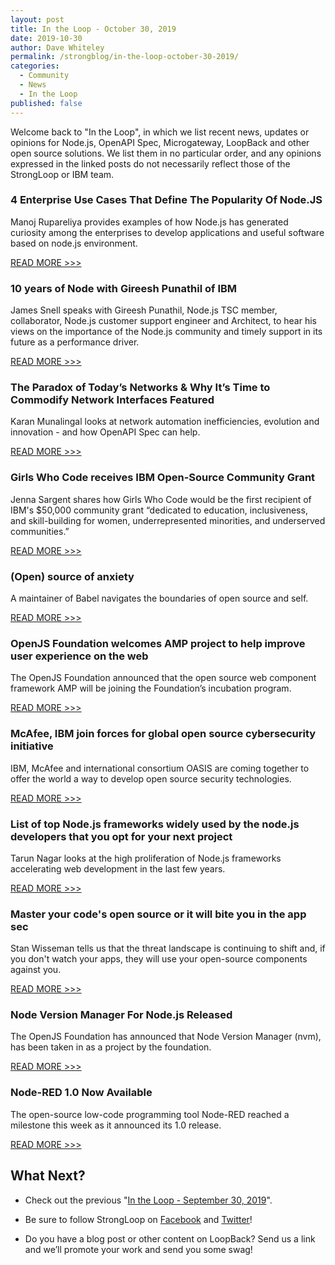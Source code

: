 ```yaml
---
layout: post
title: In the Loop - October 30, 2019
date: 2019-10-30
author: Dave Whiteley
permalink: /strongblog/in-the-loop-october-30-2019/
categories:
  - Community
  - News
  - In the Loop
published: false
---
```


Welcome back to "In the Loop", in which we list recent news, updates or opinions for Node.js, OpenAPI Spec, Microgateway, LoopBack and other open source solutions. We list them in no particular order, and any opinions expressed in the linked posts do not necessarily reflect those of the StrongLoop or IBM team.
<!--more-->

### 4 Enterprise Use Cases That Define The Popularity Of Node.JS

Manoj Rupareliya provides examples of how Node.js has generated curiosity among the enterprises to develop applications and useful software based on node.js environment.

[READ MORE >>>](https://www.promotionworld.com/articles/web-design/191021-4-enterprise-use-cases-define-popularity-nodejs)

### 10 years of Node with Gireesh Punathil of IBM

James Snell speaks with Gireesh Punathil, Node.js TSC member, collaborator, Node.js customer support engineer and Architect, to hear his views on the importance of the Node.js community and timely support in its future as a performance driver.

[READ MORE >>>](https://www.nearform.com/blog/10-years-of-node-with-gireesh-punathil-of-ibm/)

### The Paradox of Today’s Networks & Why It’s Time to Commodify Network Interfaces Featured 

Karan Munalingal looks at network automation inefficiencies, evolution and innovation - and how OpenAPI Spec can help.

[READ MORE >>>](https://www.thefastmode.com/expert-opinion/15592-the-paradox-of-today-s-networks-why-it-s-time-to-commodify-network-interfaces)

### Girls Who Code receives IBM Open-Source Community Grant

Jenna Sargent shares how Girls Who Code would be the first recipient of IBM's $50,000 community grant “dedicated to education, inclusiveness, and skill-building for women, underrepresented minorities, and underserved communities.” 

[READ MORE >>>](https://sdtimes.com/diversity/girls-who-code-receive-ibm-open-source-community-grant/)

### (Open) source of anxiety

A maintainer of Babel navigates the boundaries of open source and self.

[READ MORE >>>](https://increment.com/open-source/open-source-of-anxiety/)

### OpenJS Foundation welcomes AMP project to help improve user experience on the web

The OpenJS Foundation announced that the open source web component framework AMP will be joining the Foundation’s incubation program.

[READ MORE >>>](https://openjsf.org/blog/2019/10/10/openjs-foundation-welcomes-amp-project-to-help-improve-user-experience-on-the-web/)

### McAfee, IBM join forces for global open source cybersecurity initiative

IBM, McAfee and international consortium OASIS are coming together to offer the world a way to develop open source security technologies. 

[READ MORE >>>](https://www.techrepublic.com/article/mcafee-ibm-join-forces-for-global-open-source-cybersecurity-initiative/)

### List of top Node.js frameworks widely used by the node.js developers that you opt for your next project

Tarun Nagar looks at the high proliferation of Node.js frameworks accelerating web development in the last few years.

[READ MORE >>>](https://www.whatech.com/mobile-apps/blog/620339-list-of-top-node-js-frameworks-widely-used-by-the-node-js-developers-that-you-opt-for-your-next-project)

### Master your code's open source or it will bite you in the app sec

Stan Wisseman tells us that the threat landscape is continuing to shift and, if you don't watch your apps, they will use your open-source components against you.

[READ MORE >>>](https://techbeacon.com/security/master-your-codes-open-source-or-it-will-bite-you-app-sec)

### Node Version Manager For Node.js Released 

The OpenJS Foundation has announced that Node Version Manager (nvm), has been taken in as a project by the foundation.

[READ MORE >>>](https://www.i-programmer.info/news/167-javascript/13141--node-version-manager-for-nodejs-released.html)

### Node-RED 1.0 Now Available

The open-source low-code programming tool Node-RED reached a milestone this week as it announced its 1.0 release.

[READ MORE >>>](https://sdtimes.com/lowcode/node-red-1-0-now-available/)

## What Next?

* Check out the previous "[In the Loop - September 30, 2019](https://strongloop.com/strongblog/in-the-loop-september-30-2019/)".

* Be sure to follow StrongLoop on [Facebook](https://www.facebook.com/strongloop/) and [Twitter](https://twitter.com/StrongLoop)!

* Do you have a blog post or other content on LoopBack? Send us a link and we’ll promote your work and send you some swag!
